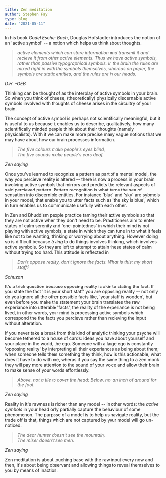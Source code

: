 ```yaml
---
title: Zen meditation
author: Stephen Fay
type: blog
date: "2021-05-11"
---
```


In his book <i>Godel Escher Bach</i>, Douglas Hofstadter introduces the notion of an 'active symbol' -- a notion which helps us think about thoughts. 

> <i>active elements which can store information and transmit it and recieve it from other active elements. Thus we have active symbols, rather than passive typographical symbols. In the brain the rules are mixed right in with the symbols themselves, whereas on paper, the symbols are static entities, and the rules are in our heads. </i>

<i>D.H. -GEB</i>

Thinking can be thought of as the interplay of active symbols in your brain. So when you think of cheese, (theoretically) physically discernable active symbols involved with thoughts of cheese arises in the circuitry of your brain. 

The concept of active symbol is perhaps not scientifically meaningful, but it is useful to us because it enables us to describe, qualitatively, how many scientifically minded people think about their thoughts (namely physicalists). With it we can make more precise many vague notions that we may have about how our brain processes information.

> <i>The five colours make people's eyes blind,\
> The five sounds make people's ears deaf.</i> 

*Zen saying*

Once you've learned to recognize a pattern as part of a mental model, the way you percieve reality is altered -- there is now a process in your brain involving active symbols that mirrors and predicts the relevant aspects of said percieved pattern. Pattern recognition is what turns the sea of sensation into discernible entities. For instance 'blue' and 'sky' are sybmols in your model, that enable you to utter facts such as 'the sky is blue', which in turn enables us to communicate usefully with each other.

In Zen and Bhuddism people practice taming their active symbols so that they are not active when they don't need to be. Practitioners aim to enter states of calm serenity and 'one-pointednes' in which their mind is not playing with active symbols, a state in which they can tune in to what it feels like not to be wanting, thinking or worrying about anything. However doing so is difficult because *trying* to do things involves thinking, which involves active symbols. So they are left to attempt to attain these states of calm without trying too hard. This attitude is reflected in 

> <i>Don't oppose reality, don't ignore the facts. What is this: my short staff?</i>

*Schuzan*

It's a trick question because opposing reality is akin to stating the fact. If you state the fact 'it is your short staff' you are opposing reality -- not only do you ignore all the other possible facts like, 'your staff is wooden', but even before you make the statement your brain translates the raw experiance into utterable 'facts', the reality of the experiance is not being lived, in other words, your mind is processing active symbols which correspond the the facts you percieve rather than recieving the input without alteration. 

If you never take a break from this kind of analytic thinking your psyche will become tethered to a house of cards: ideas you have about yourself and your place in the world, the ego. Someone with a large ego is constantly 'opposing reality' by interpreting all their experiances as being about them; when someone tells them something they think, how is this actionable, what does it have to do with me, wheras if you say the same thing to a zen monk they will pay more attention to the sound of your voice and allow their brain to make sense of your words effortlessly.

> <i>Above, not a tile to cover the head; Below, not an inch of ground for the foot. </i>

*Zen saying*

Reality in it's rawness is richer than any model -- in other words: the *active symbols* in your head only partially capture the behaviour of some phenomenon. The purpose of a model is to help us navigate reality, but the trade off is that, things which are not captured by your model will go un-noticed.

> <i>The dear hunter doesn't see the mountain,\
> The miser doesn't see men.</i> 

*Zen saying*

Zen meditation is about touching base with the raw input every now and then, it's about being observant and allowing things to reveal themselves to you by means of inaction.  

